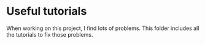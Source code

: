 # Useful tutorials

When working on this project, I find lots of problems. This folder includes all the tutorials to fix those problems.